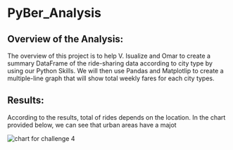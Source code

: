 # PyBer_Analysis

## Overview of the Analysis:

The overview of this project is to help V. Isualize and Omar to create a summary DataFrame of the ride-sharing data according to city type by using our Python Skills. We will then use Pandas and Matplotlip to create a multiple-line graph that will show total weekly fares for each city types. 

## Results:

According to the results, total of rides depends on the location. In the chart provided below, we can see that urban areas have a majot

![chart for challenge 4](https://user-images.githubusercontent.com/111100865/190576166-d63f2d8b-5286-4b8a-9f7c-2fba1ed8b688.png)
